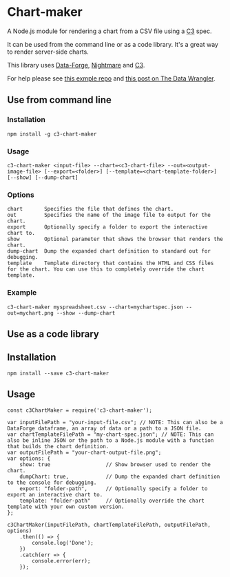 # Chart-maker

A Node.js module for rendering a chart from a CSV file using a [C3](http://c3js.org/) spec.

It can be used from the command line or as a code library.
It's a great way to render server-side charts.

This library uses [Data-Forge](http://www.data-forge-js.com/), [Nightmare](http://www.nightmarejs.org/) and [C3](http://c3js.org/).

For help please see [this exmple repo](https://github.com/ashleydavis/nodejs-chart-rendering-example) and [this post on The Data Wrangler](http://www.the-data-wrangler.com/node-js-chart-rendering-with-c3-and-nightmare/).

## Use from command line

### Installation

    npm install -g c3-chart-maker

### Usage

    c3-chart-maker <input-file> --chart=<c3-chart-file> --out=<output-image-file> [--export=<folder>] [--template=<chart-template-folder>] [--show] [--dump-chart]

### Options

    chart       Specifies the file that defines the chart.
    out         Specifies the name of the image file to output for the chart.
    export      Optionally specify a folder to export the interactive chart to.
    show        Optional parameter that shows the browser that renders the chart.
    dump-chart  Dump the expanded chart definition to standard out for debugging.
    template    Template directory that contains the HTML and CSS files for the chart. You can use this to completely override the chart template.


### Example

    c3-chart-maker myspreadsheet.csv --chart=mychartspec.json --out=mychart.png --show --dump-chart 

## Use as a code library

## Installation

    npm install --save c3-chart-maker

## Usage

    const c3ChartMaker = require('c3-chart-maker');
    
    var inputFilePath = "your-input-file.csv"; // NOTE: This can also be a DataForge dataframe, an array of data or a path to a JSON file.
    var chartTemplateFilePath = "my-chart-spec.json"; // NOTE: This can also be inline JSON or the path to a Node.js module with a function that builds the chart definition.
    var outputFilePath = "your-chart-output-file.png";
    var options: {
        show: true                  // Show browser used to render the chart.
        dumpChart: true,            // Dump the expanded chart definition to the console for debugging.
        export: "folder-path",      // Optionally specify a folder to export an interactive chart to.
        template: "folder-path"     // Optionally override the chart template with your own custom version.
    };

    c3ChartMaker(inputFilePath, chartTemplateFilePath, outputFilePath, options)
        .then(() => { 
            console.log('Done');
        })
        .catch(err => {
            console.error(err);
        });

